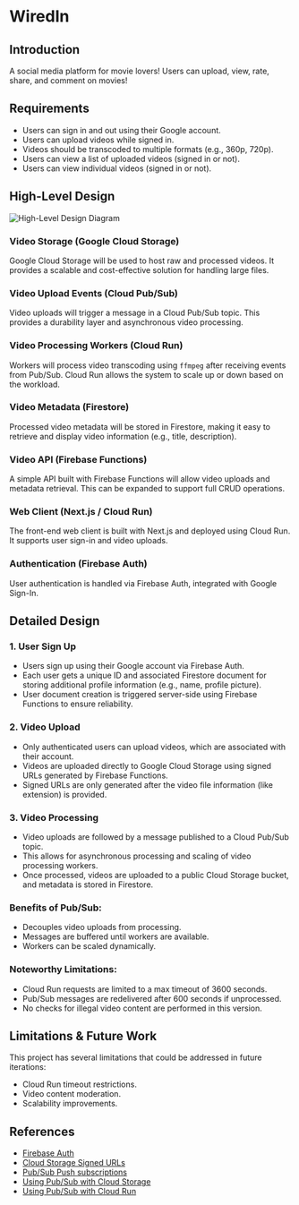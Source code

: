 # WiredIn

## Introduction

A social media platform for movie lovers! Users can upload, view, rate, share, and comment on movies!

## Requirements

- Users can sign in and out using their Google account.
- Users can upload videos while signed in.
- Videos should be transcoded to multiple formats (e.g., 360p, 720p).
- Users can view a list of uploaded videos (signed in or not).
- Users can view individual videos (signed in or not).

## High-Level Design

![High-Level Design Diagram](architect.png) <!-- You can add an actual link to the diagram if available -->

### Video Storage (Google Cloud Storage)

Google Cloud Storage will be used to host raw and processed videos. It provides a scalable and cost-effective solution for handling large files.

### Video Upload Events (Cloud Pub/Sub)

Video uploads will trigger a message in a Cloud Pub/Sub topic. This provides a durability layer and asynchronous video processing.

### Video Processing Workers (Cloud Run)

Workers will process video transcoding using `ffmpeg` after receiving events from Pub/Sub. Cloud Run allows the system to scale up or down based on the workload.

### Video Metadata (Firestore)

Processed video metadata will be stored in Firestore, making it easy to retrieve and display video information (e.g., title, description).

### Video API (Firebase Functions)

A simple API built with Firebase Functions will allow video uploads and metadata retrieval. This can be expanded to support full CRUD operations.

### Web Client (Next.js / Cloud Run)

The front-end web client is built with Next.js and deployed using Cloud Run. It supports user sign-in and video uploads.

### Authentication (Firebase Auth)

User authentication is handled via Firebase Auth, integrated with Google Sign-In.

## Detailed Design

### 1. User Sign Up

- Users sign up using their Google account via Firebase Auth.
- Each user gets a unique ID and associated Firestore document for storing additional profile information (e.g., name, profile picture).
- User document creation is triggered server-side using Firebase Functions to ensure reliability.

### 2. Video Upload

- Only authenticated users can upload videos, which are associated with their account.
- Videos are uploaded directly to Google Cloud Storage using signed URLs generated by Firebase Functions.
- Signed URLs are only generated after the video file information (like extension) is provided.

### 3. Video Processing

- Video uploads are followed by a message published to a Cloud Pub/Sub topic.
- This allows for asynchronous processing and scaling of video processing workers.
- Once processed, videos are uploaded to a public Cloud Storage bucket, and metadata is stored in Firestore.

### Benefits of Pub/Sub:

- Decouples video uploads from processing.
- Messages are buffered until workers are available.
- Workers can be scaled dynamically.

### Noteworthy Limitations:

- Cloud Run requests are limited to a max timeout of 3600 seconds.
- Pub/Sub messages are redelivered after 600 seconds if unprocessed.
- No checks for illegal video content are performed in this version.

## Limitations & Future Work

This project has several limitations that could be addressed in future iterations:

- Cloud Run timeout restrictions.
- Video content moderation.
- Scalability improvements.

## References

- [Firebase Auth](https://firebase.google.com/docs/auth)
- [Cloud Storage Signed URLs](https://cloud.google.com/storage/docs/access-control/signed-urls)
- [Pub/Sub Push subscriptions](https://cloud.google.com/pubsub/docs/push)
- [Using Pub/Sub with Cloud Storage](https://cloud.google.com/storage/docs/pubsub-notifications)
- [Using Pub/Sub with Cloud Run](https://cloud.google.com/run/docs/tutorials/pubsub)
